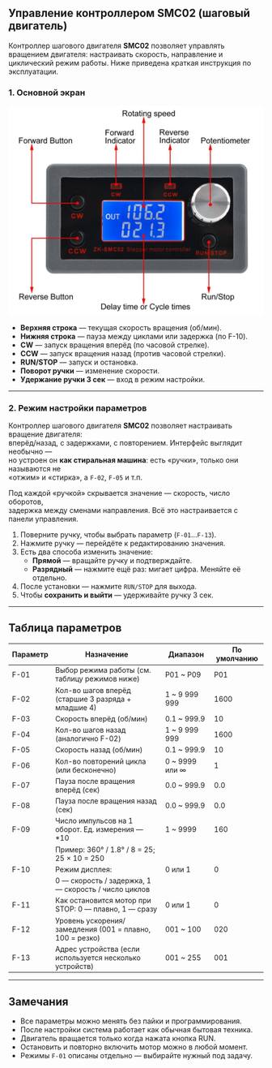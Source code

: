 
## Управление контроллером SMC02 (шаговый двигатель)

Контроллер шагового двигателя **SMC02** позволяет управлять вращением двигателя: 
настраивать скорость, направление и циклический режим работы. Ниже приведена краткая 
инструкция по эксплуатации.

### 1. Основной экран

![415_SMC02_FrontPanel.jpg](img/415_SMC02_FrontPanel.jpg)

- **Верхняя строка** — текущая скорость вращения (об/мин).  
- **Нижняя строка** — пауза между циклами или задержка (по F-10).  
- **CW** — запуск вращения вперёд (по часовой стрелке).  
- **CCW** — запуск вращения назад (против часовой стрелки).  
- **RUN/STOP** — запуск и остановка.  
- **Поворот ручки** — изменение скорости.  
- **Удержание ручки 3 сек** — вход в режим настройки.

---

### 2. Режим настройки параметров

Контроллер шагового двигателя **SMC02** позволяет настраивать вращение двигателя:  
вперёд/назад, с задержками, с повторением. Интерфейс выглядит необычно —  
но устроен он **как стиральная машина**: есть «ручки», только они называются не  
«отжим» и «стирка», а `F-02`, `F-05` и т.п.

Под каждой «ручкой» скрывается значение — скорость, число оборотов,  
задержка между сменами направления. Всё это настраивается с панели управления.

1. Поверните ручку, чтобы выбрать параметр (`F-01`...`F-13`).  
2. Нажмите ручку — перейдёте к редактированию значения.  
3. Есть два способа изменить значение:
   - **Прямой** — вращайте ручку и подтверждайте.  
   - **Разрядный** — нажмите ещё раз: мигает цифра. Меняйте её отдельно.  
4. После установки — нажмите `RUN/STOP` для выхода.  
5. Чтобы **сохранить и выйти** — удерживайте ручку 3 сек.



---

## Таблица параметров

| Параметр | Назначение                                                   | Диапазон         | По умолчанию |
|----------|--------------------------------------------------------------|------------------|--------------|
| F-01     | Выбор режима работы (см. таблицу режимов ниже)              | P01 ~ P09        | P01          |
| F-02     | Кол-во шагов вперёд (старшие 3 разряда + младшие 4)         | 1 ~ 9 999 999    | 1600         |
| F-03     | Скорость вперёд (об/мин)                                     | 0.1 ~ 999.9      | 10           |
| F-04     | Кол-во шагов назад (аналогично F-02)                         | 1 ~ 9 999 999    | 1600         |
| F-05     | Скорость назад (об/мин)                                      | 0.1 ~ 999.9      | 10           |
| F-06     | Кол-во повторений цикла (или бесконечно)                    | 0 ~ 9999 или ∞   | 1            |
| F-07     | Пауза после вращения вперёд (сек)                            | 0.0 ~ 999.9      | 0.0          |
| F-08     | Пауза после вращения назад (сек)                             | 0.0 ~ 999.9      | 0.0          |
| F-09     | Число импульсов на 1 оборот. Ед. измерения — *10            | 1 ~ 9999         | 160          |
|          | Пример: 360° / 1.8° / 8 = 25; 25 × 10 = 250                  |                  |              |
| F-10     | Режим дисплея:                                               | 0 или 1          | 0            |
|          | 0 — скорость / задержка, 1 — скорость / число циклов        |                  |              |
| F-11     | Как остановится мотор при STOP: 0 — плавно, 1 — сразу       | 0 или 1          | 0            |
| F-12     | Уровень ускорения/замедления (001 = плавно, 100 = резко)    | 001 ~ 100        | 020          |
| F-13     | Адрес устройства (если используется несколько устройств)     | 001 ~ 255        | 001          |

---

## Замечания

- Все параметры можно менять без пайки и программирования.  
- После настройки система работает как обычная бытовая техника.  
- Двигатель вращается только когда нажата кнопка RUN.  
- Остановить и повторно включить мотор можно в любой момент.  
- Режимы `F-01` описаны отдельно — выбирайте нужный под задачу.
